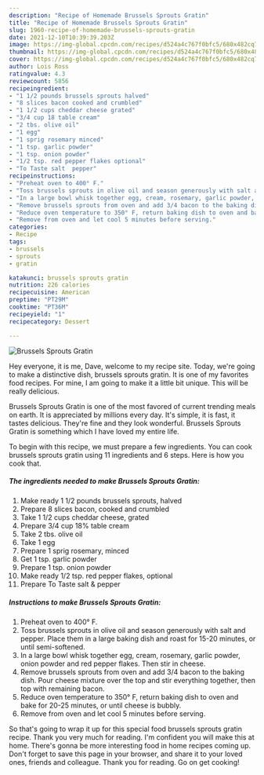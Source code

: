 ```yaml
---
description: "Recipe of Homemade Brussels Sprouts Gratin"
title: "Recipe of Homemade Brussels Sprouts Gratin"
slug: 1960-recipe-of-homemade-brussels-sprouts-gratin
date: 2021-12-10T10:39:39.203Z
image: https://img-global.cpcdn.com/recipes/d524a4c767f0bfc5/680x482cq70/brussels-sprouts-gratin-recipe-main-photo.jpg
thumbnail: https://img-global.cpcdn.com/recipes/d524a4c767f0bfc5/680x482cq70/brussels-sprouts-gratin-recipe-main-photo.jpg
cover: https://img-global.cpcdn.com/recipes/d524a4c767f0bfc5/680x482cq70/brussels-sprouts-gratin-recipe-main-photo.jpg
author: Lois Ross
ratingvalue: 4.3
reviewcount: 5856
recipeingredient:
- "1 1/2 pounds brussels sprouts halved"
- "8 slices bacon cooked and crumbled"
- "1 1/2 cups cheddar cheese grated"
- "3/4 cup 18 table cream"
- "2 tbs. olive oil"
- "1 egg"
- "1 sprig rosemary minced"
- "1 tsp. garlic powder"
- "1 tsp. onion powder"
- "1/2 tsp. red pepper flakes optional"
- "To Taste salt  pepper"
recipeinstructions:
- "Preheat oven to 400° F."
- "Toss brussels sprouts in olive oil and season generously with salt and pepper. Place them in a large baking dish and roast for 15-20 minutes, or until semi-softened."
- "In a large bowl whisk together egg, cream, rosemary, garlic powder, onion powder and red pepper flakes. Then stir in cheese."
- "Remove brussels sprouts from oven and add 3/4 bacon to the baking dish. Pour cheese mixture over the top and stir everything together, then top with remaining bacon."
- "Reduce oven temperature to 350° F, return baking dish to oven and bake for 20-25 minutes, or until cheese is bubbly."
- "Remove from oven and let cool 5 minutes before serving."
categories:
- Recipe
tags:
- brussels
- sprouts
- gratin

katakunci: brussels sprouts gratin 
nutrition: 226 calories
recipecuisine: American
preptime: "PT29M"
cooktime: "PT36M"
recipeyield: "1"
recipecategory: Dessert

---
```



![Brussels Sprouts Gratin](https://img-global.cpcdn.com/recipes/d524a4c767f0bfc5/680x482cq70/brussels-sprouts-gratin-recipe-main-photo.jpg)

Hey everyone, it is me, Dave, welcome to my recipe site. Today, we're going to make a distinctive dish, brussels sprouts gratin. It is one of my favorites food recipes. For mine, I am going to make it a little bit unique. This will be really delicious.



Brussels Sprouts Gratin is one of the most favored of current trending meals on earth. It is appreciated by millions every day. It's simple, it is fast, it tastes delicious. They're fine and they look wonderful. Brussels Sprouts Gratin is something which I have loved my entire life.


To begin with this recipe, we must prepare a few ingredients. You can cook brussels sprouts gratin using 11 ingredients and 6 steps. Here is how you cook that.

<!--inarticleads1-->

##### The ingredients needed to make Brussels Sprouts Gratin:

1. Make ready 1 1/2 pounds brussels sprouts, halved
1. Prepare 8 slices bacon, cooked and crumbled
1. Take 1 1/2 cups cheddar cheese, grated
1. Prepare 3/4 cup 18% table cream
1. Take 2 tbs. olive oil
1. Take 1 egg
1. Prepare 1 sprig rosemary, minced
1. Get 1 tsp. garlic powder
1. Prepare 1 tsp. onion powder
1. Make ready 1/2 tsp. red pepper flakes, optional
1. Prepare To Taste salt &amp; pepper




<!--inarticleads2-->

##### Instructions to make Brussels Sprouts Gratin:

1. Preheat oven to 400° F.
1. Toss brussels sprouts in olive oil and season generously with salt and pepper. Place them in a large baking dish and roast for 15-20 minutes, or until semi-softened.
1. In a large bowl whisk together egg, cream, rosemary, garlic powder, onion powder and red pepper flakes. Then stir in cheese.
1. Remove brussels sprouts from oven and add 3/4 bacon to the baking dish. Pour cheese mixture over the top and stir everything together, then top with remaining bacon.
1. Reduce oven temperature to 350° F, return baking dish to oven and bake for 20-25 minutes, or until cheese is bubbly.
1. Remove from oven and let cool 5 minutes before serving.




So that's going to wrap it up for this special food brussels sprouts gratin recipe. Thank you very much for reading. I'm confident you will make this at home. There's gonna be more interesting food in home recipes coming up. Don't forget to save this page in your browser, and share it to your loved ones, friends and colleague. Thank you for reading. Go on get cooking!
